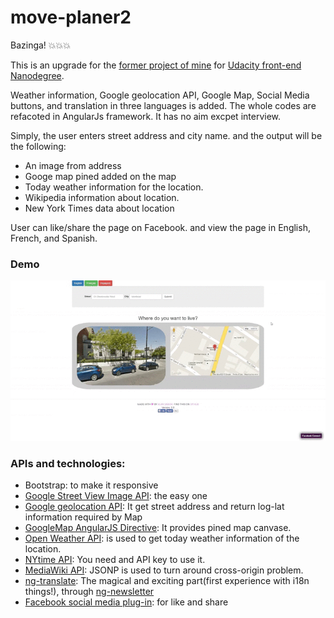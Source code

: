 # move-planer2

Bazinga! :boom::boom::boom:

This is an upgrade for the [former project of mine](https://github.com/alireza-saberi/move-planner) for [Udacity front-end Nanodegree](https://www.udacity.com/course/front-end-web-developer-nanodegree--nd001).

Weather information, Google geolocation API, Google Map, Social Media buttons, and translation in three languages is added. The whole codes are refacoted in AngularJs framework. It has no aim excpet interview.

Simply, the user enters street address and city name. and the output will be the following:

- An image from address
- Googe map pined added on the map
- Today weather information for the location.
- Wikipedia information about location.
- New York Times data about location 

User can like/share the page on Facebook. and view the page in English, French, and Spanish.

### Demo
![move-planer](gif/move-planer2.gif)

### APIs and technologies:

- Bootstrap: to make it responsive
- [Google Street View Image API](https://developers.google.com/maps/documentation/streetview/intro): the easy one
- [Google geolocation API](https://developers.google.com/maps/documentation/geocoding/intro): It get street address and return log-lat information required by Map
- [GoogleMap AngularJS Directive](http://ngmap.github.io/): It provides pined map canvase.
- [Open Weather API](http://openweathermap.org/api): is used to get today weather information of the location.
- [NYtime API](http://developer.nytimes.com/docs): You need and API key to use it.
- [MediaWiki API](https://www.mediawiki.org/wiki/API:Main_page): JSONP is used to turn around cross-origin problem.
- [ng-translate](https://angular-translate.github.io/): The magical and exciting part(first experience with i18n things!), through [ng-newsletter](http://www.ng-newsletter.com/posts/angular-translate.html)
- [Facebook social media plug-in](https://developers.facebook.com/docs/plugins): for like and share
